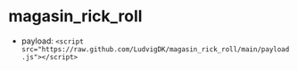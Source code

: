 # magasin_rick_roll

* payload: ``<script src="https://raw.github.com/LudvigDK/magasin_rick_roll/main/payload.js"></script>``
